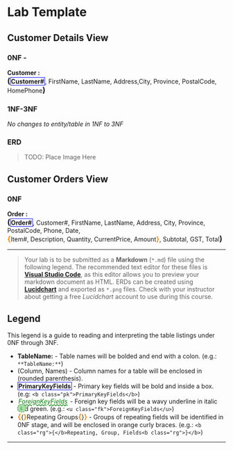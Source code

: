 # Lab Template

## Customer Details View

### 0NF - 

**Customer :** <span class= "md"><b class= "pk">Customer#</b>, FirstName, LastName, Address,City, Province, PostalCode, HomePhone</span>

### 1NF-3NF

*No changes to entity/table in 1NF to 3NF*

### ERD

> TODO: Place Image Here

## Customer Orders View

### 0NF

**Order :** <span class="md"><b class= "pk">Order#</b>, Customer#, FirstName, LastName, Address, City, Province, PostalCode, Phone, Date, <b class= "rg">Item#, Description, Quantity, CurrentPrice, Amount</b>, Subtotal, GST, Total</span>


-----

> Your lab is to be submitted as a **Markdown** (`*.md`) file using the following legend. The recommended text editor for these files is [**Visual Studio Code**](https://code.visualstudio.com), as this editor allows you to preview your markdown document as HTML. ERDs can be created using [**Lucidchart**](https://www.lucidchart.com/) and exported as `*.png` files. Check with your instructor about getting a free *Lucidchart* account to use during this course.

## Legend

This legend is a guide to reading and interpreting the table listings under 0NF through 3NF.

- **TableName:** - Table names will be bolded and end with a colon. (e.g.: `**TableName:**`)
- (Column, Names) - Column names for a table will be enclosed in (rounded parenthesis).
- <b class="pk">PrimaryKeyFields</b> - Primary key fields will be bold and inside a box. (e.g: `<b class="pk">PrimaryKeyFields</b>`)
- <u class="fk">ForeignKeyFields</u> - Foreign key fields will be a wavy underline in italic and green. (e.g.: `<u class="fk">ForeignKeyFields</u>`)
- <b class="rg">{</b>Repeating Groups<b class="rg">}</b> - Groups of repeating fields will be identified in 0NF stage, and will be enclosed in orange curly braces. (e.g.: `<b class="rg">{</b>Repeating, Group, Fields<b class="rg">}</b>`)



----

<style type="text/css">
.md {
    display: inline-block;
    vertical-align: top;
    white-space: normal;
}

.md:before {
    content: '(';
    font-size: 1.25em;
    font-weight: bold;
}

.md:after {
    content:')';
    font-size: 1.25em;
    font-weight: bold;
}

.pk {
    font-weight: bold;
    display: inline-block;
    border: solid thin blue;
    padding: 0 1px;
    position: relative;    
}

pk:before {
    content:'P';
    font-size: .55em;
    font-weight:bold;
    color:white;
    background-color: #72c4f7;
    position: absolute;
    left:-5px;
    top:-15px;
    border-radius:50%;
    border:solid thin blue;
    width: 1.4em;
    height: 1.4em;
    padding: 3px;
    text-align: center;
}

.fk {
    color: green;
    font-style: italic;
    text-decoration: wavy underline green;    
    padding: 0 2px;
    position: relative;
}

.fk:before {
    content: 'L';
    font-size: .65em;
    position: absolute;
    left: -1px;
    bottom: -17px;
    color: darkgreen;
    background-color: #a7dea7;
    border-radius: 50%;
    border: dashed thin green;
    width: 1.4em;
    height: 1.4rm;
    padding: 3px;
    text-align: center;
}

.rg {
    display:inline-block;
    color: inherit;
    font-size: 1em;
    font-weight: normal;
}

.rg:before {
    content: '\007B';
    color: darkorange;   
    font-size: 1.2em;
    font-weight: bold;
}

.rg:after {
    content: '\007D';
    color: darkorange;
    font-size: 1.1em;
    font-weight: bold;
}

.note {
    font-weight: bold;
    color: brown;
    font-size: 1.1em;
}
</style>